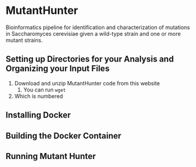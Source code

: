 # MutantHunter
Bioinformatics pipeline for identification and characterization of mutations in Saccharomyces cerevisiae given a wild-type strain and one or more mutant strains.


## Setting up Directories for your Analysis and Organizing your Input Files

1. Download and unzip MutantHunter code from this website
    1. You can run `wget `
2. Which is numbered


## Installing Docker



## Building the Docker Container


## Running Mutant Hunter


